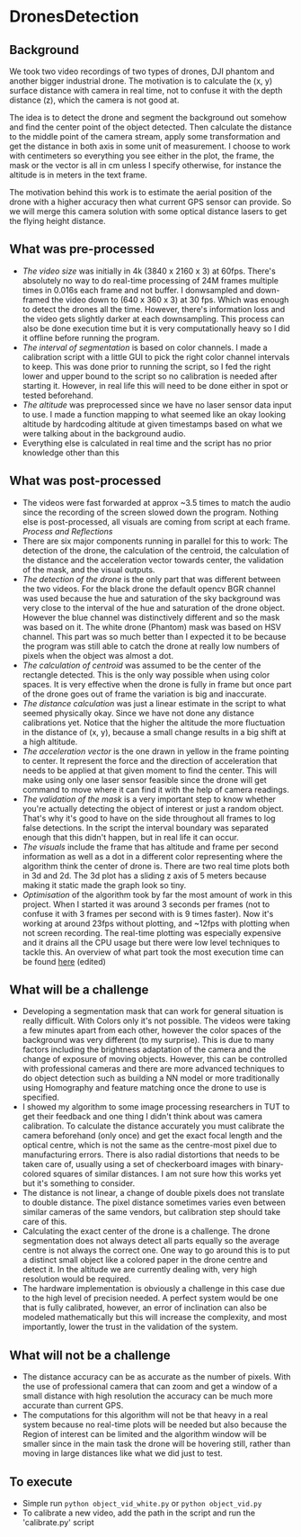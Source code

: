 # DronesDetection

## Background
We took two video recordings of two types of drones, DJI phantom and another bigger industrial drone. The motivation is to calculate the (x, y) surface distance with camera in real time, not to confuse it with the depth distance (z), which the camera is not good at.

The idea is to detect the drone and segment the background out somehow and find the center point of the object detected. Then calculate the distance to the middle point of the camera stream, apply some transformation and get the distance in both axis in some unit of measurement. I choose to work with centimeters so everything you see either in the plot, the frame, the mask or the vector is all in cm unless I specify otherwise, for instance the altitude is in meters in the text frame.

The motivation behind this work is to estimate the aerial position of the drone with a higher accuracy then what current GPS sensor can provide. So we will merge this camera solution with some optical distance lasers to get the flying height distance.

## What was pre-processed
- *The video size* was initially in 4k (3840 x 2160 x 3) at 60fps. There's absolutely no way to do real-time processing of 24M frames multiple times in 0.016s each frame and not buffer. I donwsampled and down-framed the video down to (640 x 360 x 3) at 30 fps. Which was enough to detect the drones all the time. However, there's information loss and the video gets slightly darker at each downsampling. This process can also be done execution time but it is very computationally heavy so I did it offline before running the program.
- *The interval of segmentation* is based on color channels. I made a calibration script with a little GUI to pick the right color channel intervals to keep. This was done prior to running the script, so I fed the right lower and upper bound to the script so no calibration is needed after starting it. However, in real life this will need to be done either in spot or tested beforehand.
- *The altitude* was preprocessed since we have no laser sensor data input to use. I made a function mapping to what seemed like an okay looking altitude by hardcoding altitude at given timestamps based on what we were talking about in the background audio.
- Everything else is calculated in real time and the script has no prior knowledge other than this

## What was post-processed
- The videos were fast forwarded at approx ~3.5 times to match the audio since the recording of the screen slowed down the program. Nothing else is post-processed, all visuals are coming from script at each frame.
*Process and Reflections*
- There are six major components running in parallel for this to work: The detection of the drone, the calculation of the centroid, the calculation of the distance and the acceleration vector towards center, the validation of the mask, and the visual outputs.
- *The detection of the drone* is the only part that was different between the two videos. For the black drone the default opencv BGR channel was used because the hue and saturation of the sky background was very close to the interval of the hue and saturation of the drone object. However the blue channel was distinctively different and so the mask was based on it. The white drone (Phantom) mask was based on HSV channel. This part was so much better than I expected it to be because the program was still able to catch the drone at really low numbers of pixels when the object was almost a dot.
- *The calculation of centroid* was assumed to be the center of the rectangle detected. This is the only way possible when using color spaces. It is very effective when the drone is fully in frame but once part of the drone goes out of frame the variation is big and inaccurate.
- *The distance calculation* was just a linear estimate in the script to what seemed physically okay. Since we have not done any distance calibrations yet. Notice that the higher the altitude the more fluctuation in the distance of (x, y), because a small change results in a big shift at a high altitude.
- *The acceleration vector* is the one drawn in yellow in the frame pointing to center. It represent the force and the direction of acceleration that needs to be applied at that given moment to find the center. This will make using only one laser sensor feasible since the drone will get command to move where it can find it with the help of camera readings.
- *The validation of the mask* is a very important step to know whether you're actually detecting the object of interest or just a random object. That's why it's good to have on the side throughout all frames to log false detections. In the script the interval boundary was separated enough that this didn't happen, but in real life it can occur.
- *The visuals* include the frame that has altitude and frame per second information as well as a dot in a different color representing where the algorithm think the center of drone is. There are two real time plots both in 3d and 2d. The 3d plot has a sliding z axis of 5 meters because making it static made the graph look so tiny.
- *Optimisation* of the algorithm took by far the most amount of work in this project. When I started it was around 3 seconds per frames (not to confuse it with 3 frames per second with is 9 times faster). Now it's working at around 23fps without plotting, and ~12fps with plotting when not screen recording.  The real-time plotting was especially expensive and it drains all the CPU usage but there were low level techniques to tackle this. An overview of what part took the most execution time can be found [here](https://i.imgur.com/DzlXF8D.png)
 (edited)

## What will be a challenge
- Developing a segmentation mask that can work for general situation is really difficult. With Colors only it's not possible. The videos were taking a few minutes apart from each other, however the color spaces of the background was very different (to my surprise). This is due to many factors including the brightness adaptation of the camera and the change of exposure of moving objects. However, this can be controlled with professional cameras and there are more advanced techniques to do object detection such as building a NN model or more traditionally using Homography and feature matching once the drone to use is specified.
- I showed my algorithm to some image processing researchers in TUT to get their feedback and one thing I didn't think about was camera calibration. To calculate the distance accurately you must calibrate the camera beforehand (only once) and get the exact focal length and the optical centre, which is not the same as the centre-most pixel due to manufacturing errors. There is also radial distortions that needs to be taken care of, usually using a set of checkerboard images with binary-colored squares of similar distances. I am not sure how this works yet but it's something to consider.
- The distance is not linear, a change of double pixels does not translate to double distance. The pixel distance sometimes varies even between similar cameras of the same vendors, but calibration step should take care of this.
- Calculating the exact center of the drone is a challenge. The drone segmentation does not always detect all parts equally so the average centre is not always the correct one. One way to go around this is to put a distinct small object like a colored paper in the drone centre and detect it. In the altitude we are currently dealing with, very high resolution would be required.
- The hardware implementation is obviously a challenge in this case due to the high level of precision needed. A perfect system would be one that is fully calibrated, however, an error of inclination can also be modeled mathematically but this will increase the complexity, and most importantly, lower the trust in the validation of the system.

## What will not be a challenge
- The distance accuracy can be as accurate as the number of pixels. With the use of professional camera that can zoom and get a window of a small distance with high resolution the accuracy can be much more accurate than current GPS.
- The computations for this algorithm will not be that heavy in a real system because no real-time plots will be needed but also because the Region of interest can be limited and the algorithm window will be smaller since in the main task the drone will be hovering still, rather than moving in large distances like what we did just to test.

## To execute
- Simple run ```python object_vid_white.py``` or ```python object_vid.py```
- To calibrate a new video, add the path in the script and run the 'calibrate.py' script

